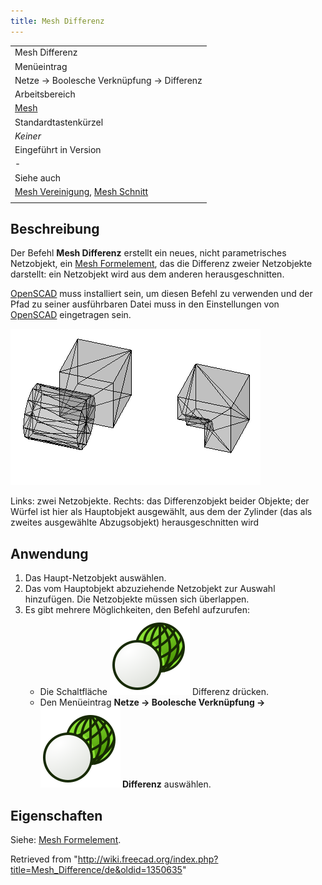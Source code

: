```yaml
---
title: Mesh Differenz
---
```


|                                                                                                                  |
| ---------------------------------------------------------------------------------------------------------------- |
| Mesh Differenz                                                                                                   |
| Menüeintrag                                                                                                      |
| Netze → Boolesche Verknüpfung → Differenz                                                                        |
| Arbeitsbereich                                                                                                   |
| [Mesh](/Mesh_Workbench/de "Mesh Workbench/de")                                                                   |
| Standardtastenkürzel                                                                                             |
| _Keiner_                                                                                                         |
| Eingeführt in Version                                                                                            |
| -                                                                                                                |
| Siehe auch                                                                                                       |
| [Mesh Vereinigung](/Mesh_Union/de "Mesh Union/de"), [Mesh Schnitt](/Mesh_Intersection/de "Mesh Intersection/de") |
|                                                                                                                  |

## Beschreibung

Der Befehl **Mesh Differenz** erstellt ein neues, nicht parametrisches Netzobjekt, ein [Mesh Formelement](/Mesh_Feature/de "Mesh Feature/de"), das die Differenz zweier Netzobjekte darstellt: ein Netzobjekt wird aus dem anderen herausgeschnitten.

[OpenSCAD](http://www.openscad.org/) muss installiert sein, um diesen Befehl zu verwenden und der Pfad zu seiner ausführbaren Datei muss in den Einstellungen von [OpenSCAD](/OpenSCAD_Preferences/de "OpenSCAD Preferences/de") eingetragen sein.

![](/src/assets/images/Mesh_Difference_example.png)

Links: zwei Netzobjekte. Rechts: das Differenzobjekt beider Objekte; der Würfel ist hier als Hauptobjekt ausgewählt, aus dem der Zylinder (das als zweites ausgewählte Abzugsobjekt) herausgeschnitten wird

## Anwendung

1. Das Haupt-Netzobjekt auswählen.
2. Das vom Hauptobjekt abzuziehende Netzobjekt zur Auswahl hinzufügen. Die Netzobjekte müssen sich überlappen.
3. Es gibt mehrere Möglichkeiten, den Befehl aufzurufen:
   - Die Schaltfläche ![](/src/assets/images/Mesh_Difference.svg) Differenz drücken.
   - Den Menüeintrag **Netze → Boolesche Verknüpfung → ![](/src/assets/images/Mesh_Difference.svg) Differenz** auswählen.

## Eigenschaften

Siehe: [Mesh Formelement](/Mesh_Feature/de "Mesh Feature/de").

Retrieved from "<http://wiki.freecad.org/index.php?title=Mesh_Difference/de&oldid=1350635>"

